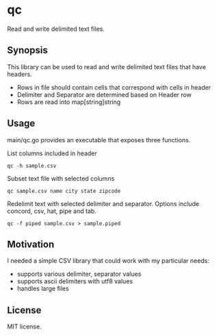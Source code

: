 # qc
Read and write delimited text files.

## Synopsis

This library can be used to read and write delimited text files that have headers.

- Rows in file should contain cells that correspond with cells in header
- Delimiter and Separator are determined based on Header row
- Rows are read into map[string]string

## Usage

main/qc.go provides an executable that exposes three functions.

List columns included in header

`qc -h sample.csv`

Subset text file with selected columns

`qc sample.csv name city state zipcode`

Redelimit text with selected delimiter and separator. Options include concord, csv, hat, pipe and tab.

`qc -f piped sample.csv > sample.piped`

## Motivation

I needed a simple CSV library that could work with my particular needs:
- supports various delimiter, separator values
- supports ascii delimiters with utf8 values
- handles large files


## License

MIT license.
